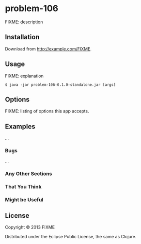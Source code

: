 # problem-106

FIXME: description

## Installation

Download from http://example.com/FIXME.

## Usage

FIXME: explanation

    $ java -jar problem-106-0.1.0-standalone.jar [args]

## Options

FIXME: listing of options this app accepts.

## Examples

...

### Bugs

...

### Any Other Sections
### That You Think
### Might be Useful

## License

Copyright © 2013 FIXME

Distributed under the Eclipse Public License, the same as Clojure.
